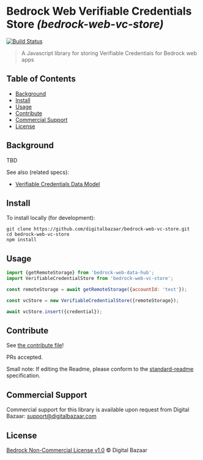 # Bedrock Web Verifiable Credentials Store _(bedrock-web-vc-store)_

[![Build Status](https://travis-ci.org/digitalbazaar/bedrock-web-vc-store.png?branch=master)](https://travis-ci.org/digitalbazaar/bedrock-web-vc-store)

> A Javascript library for storing Verifiable Credentials for Bedrock web apps

## Table of Contents

- [Background](#background)
- [Install](#install)
- [Usage](#usage)
- [Contribute](#contribute)
- [Commercial Support](#commercial-support)
- [License](#license)

## Background

TBD

See also (related specs):

* [Verifiable Credentials Data Model](https://w3c.github.io/vc-data-model/)

## Install

To install locally (for development):

```
git clone https://github.com/digitalbazaar/bedrock-web-vc-store.git
cd bedrock-web-vc-store
npm install
```

## Usage

```js
import {getRemoteStorage} from 'bedrock-web-data-hub';
import VerifiableCredentialStore from 'bedrock-web-vc-store';

const remoteStorage = await getRemoteStorage({accountId: 'test'});

const vcStore = new VerifiableCredentialStore({remoteStorage});

await vcStore.insert({credential});
```

## Contribute

See [the contribute file](https://github.com/digitalbazaar/bedrock/blob/master/CONTRIBUTING.md)!

PRs accepted.

Small note: If editing the Readme, please conform to the
[standard-readme](https://github.com/RichardLitt/standard-readme) specification.

## Commercial Support

Commercial support for this library is available upon request from
Digital Bazaar: support@digitalbazaar.com

## License

[Bedrock Non-Commercial License v1.0](LICENSE.md) © Digital Bazaar
